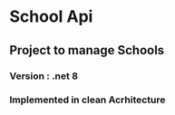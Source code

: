 # School Api 
## Project to manage Schools 
### Version : .net 8 
### Implemented in clean Acrhitecture 
